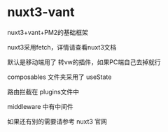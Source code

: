# nuxt3-vant
nuxt3+vant+PM2的基础框架

nuxt3采用fetch，详情请查看nuxt3文档

默认是移动端用了 转vw的插件，如果PC端自己去掉就行

composables 文件夹采用了 useState

路由拦截在 plugins文件中

middleware 中有中间件

如果还有别的需要请参考  nuxt3 官网

